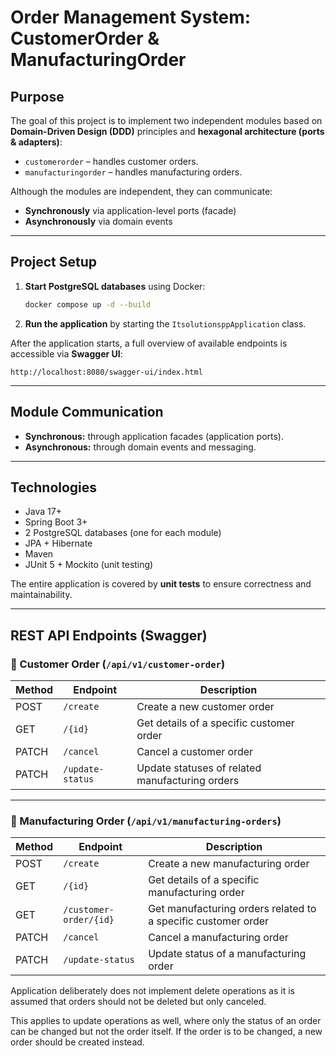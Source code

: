 # Order Management System: CustomerOrder & ManufacturingOrder

##  Purpose

The goal of this project is to implement two independent modules based on **Domain-Driven Design (DDD)** principles and **hexagonal architecture (ports & adapters)**:

* `customerorder` – handles customer orders.
* `manufacturingorder` – handles manufacturing orders.

Although the modules are independent, they can communicate:

* **Synchronously** via application-level ports (facade)
* **Asynchronously** via domain events

---

##  Project Setup

1. **Start PostgreSQL databases** using Docker:

   ```bash
   docker compose up -d --build
   ```

2. **Run the application** by starting the `ItsolutionsppApplication` class.

After the application starts, a full overview of available endpoints is accessible via **Swagger UI**:

```
http://localhost:8080/swagger-ui/index.html
```

---

##  Module Communication

* **Synchronous:** through application facades (application ports).
* **Asynchronous:** through domain events and messaging.

---

##  Technologies

* Java 17+
* Spring Boot 3+
* 2 PostgreSQL databases (one for each module)
* JPA + Hibernate
* Maven
* JUnit 5 + Mockito (unit testing)

The entire application is covered by **unit tests** to ensure correctness and maintainability.

---

##  REST API Endpoints (Swagger)

### 🔹 Customer Order (`/api/v1/customer-order`)

| Method | Endpoint         | Description                                     |
| ------ | ---------------- | ----------------------------------------------- |
| POST   | `/create`        | Create a new customer order                     |
| GET    | `/{id}`          | Get details of a specific customer order        |
| PATCH  | `/cancel`        | Cancel a customer order                         |
| PATCH  | `/update-status` | Update statuses of related manufacturing orders |

---

### 🔸 Manufacturing Order (`/api/v1/manufacturing-orders`)

| Method | Endpoint               | Description                                                   |
| ------ | ---------------------- | ------------------------------------------------------------- |
| POST   | `/create`              | Create a new manufacturing order                              |
| GET    | `/{id}`                | Get details of a specific manufacturing order                 |
| GET    | `/customer-order/{id}` | Get manufacturing orders related to a specific customer order |
| PATCH  | `/cancel`              | Cancel a manufacturing order                                  |
| PATCH  | `/update-status`       | Update status of a manufacturing order                        |


Application deliberately does not implement delete operations as it is assumed that orders should not be deleted but only canceled.

This applies to update operations as well, where only the status of an order can be changed but not the order itself.
If the order is to be changed, a new order should be created instead.